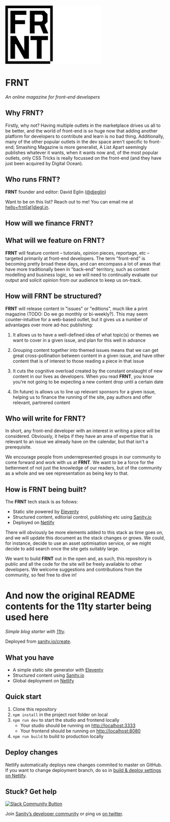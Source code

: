 ![FRNT logo](./web/_includes/img/FRNT-logotype.png#gh-light-mode-only)
![FRNT logo](./web/_includes/img/FRNT-logotype-dark.png#gh-dark-mode-only)

# FRNT

_An online magazine for front-end developers_

## Why **FRNT**?

Firstly, why not? Having multiple outlets in the marketplace drives us all to be better, and the world of front-end is so huge now that adding another platform for developers to contribute and learn is no bad thing. Additionally, many of the other popular outlets in the dev space aren't specific to front-end; Smashing Magazine is more generalist, A List Apart seemingly publishes whatever it wants, when it wants now and, of the most popular outlets, only CSS Tricks is really focussed on the front-end (and they have just been acquired by Digital Ocean).

## Who runs **FRNT**?

**FRNT** founder and editor: David Eglin ([@djeglin](https://github.com/djeglin))

Want to be on this list? Reach out to me! You can email me at [hello+frnt\[at\]djegl.in](mailto:hello+frnt@djegl.in).

## How will we finance **FRNT**?

## What will we feature on **FRNT**?

**FRNT** will feature content – tutorials, opinion pieces, reportage, etc – targeted primarily at front-end developers. The term "front-end" is becoming pretty broad these days, and can encompass a lot of areas that have more traditionally been in "back-end" territory, such as content modelling and business logic, so we will need to continually evaluate our output and solicit opinion from our audience to keep us on-track.

## How will **FRNT** be structured?

**FRNT** will release content in "issues" or "editions", much like a print magazine (TODO: Do we go monthly or bi-weekly?). This may seem counter-intuitive for a web-based outlet, but it gives us a number of advantages over more ad-hoc publishing:

1. It allows us to have a well-defined idea of what topic(s) or themes we want to cover in a given issue, and plan for this well in advance

2. Grouping content together into themed issues means that we can get great cross-pollination between content in a given issue, and have other content that is of interest to those reading a piece in that issue

3. It cuts the cognitive overload created by the constant onslaught of new content in our lives as developers. When you read **FRNT**, you know you're not going to be expecting a new content drop until a certain date

4. (In future) is allows us to line up relevant sponsors for a given issue, helping us to finance the running of the site, pay authors and offer relevant, partnered content

## Who will write for **FRNT**?

In short, any front-end developer with an interest in writing a piece will be considered. Obviously, it helps if they have an area of expertise that is relevant to an issue we already have on the calendar, but that isn't a prerequisite.

We encourage people from underrepresented groups in our community to come forward and work with us at **FRNT**. We want to be a force for the betterment of not just the knowledge of our readers, but of the community as a whole and we see representation as being key to that.

## How is **FRNT** being built?

The **FRNT** tech stack is as follows:

- Static site powered by [Eleventy](https://11ty.io)
- Structured content, editorial control, publishing etc using [Sanity.io](https://www.sanity.io)
- Deployed on [Netlify](https://netlify.com)

There will obviously be more elements added to this stack as time goes on, and we will update this document as the stack changes or grows. We could, for instance, decide to use an asset optimisation service, or we might decide to add search once the site gets suitably large.

We want to build **FRNT** out in the open and, as such, this repository is public and all the code for the site will be freely available to other developers. We welcome suggestions and contributions from the community, so feel free to dive in!

# And now the original README contents for the 11ty starter being used here

_Simple blog starter with [11ty](https://11ty.io)._

Deployed from [sanity.io/create](https://www.sanity.io/create/?template=sanity-io%2Fsanity-template-gatsby-blog).

## What you have

- A simple static site generator with [Eleventy](https://11ty.io)
- Structured content using [Sanity.io](https://www.sanity.io)
- Global deployment on [Netlify](https://netlify.com)

## Quick start

1. Clone this repository
2. `npm install` in the project root folder on local
3. `npm run dev` to start the studio and frontend locally
   - Your studio should be running on [http://localhost:3333](http://localhost:3333)
   - Your frontend should be running on [http://localhost:8080](http://localhost:8080)
4. `npm run build` to build to production locally

## Deploy changes

Netlify automatically deploys new changes commited to master on GitHub. If you want to change deployment branch, do so in [build & deploy settings on Netlify](https://www.netlify.com/docs/continuous-deployment/#branches-deploys).

## Stuck? Get help

[![Slack Community Button](https://slack.sanity.io/badge.svg)](https://slack.sanity.io/)

Join [Sanity’s developer community](https://slack.sanity.io) or ping us [on twitter](https://twitter.com/sanity_io).
